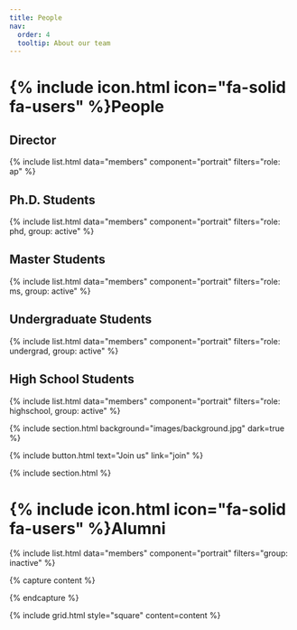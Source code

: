 ```yaml
---
title: People
nav:
  order: 4
  tooltip: About our team
---
```


# {% include icon.html icon="fa-solid fa-users" %}People

## Director

{% include list.html data="members" component="portrait" filters="role: ap" %}

## Ph.D. Students

{% include list.html data="members" component="portrait" filters="role: phd, group: active" %}

## Master Students

{% include list.html data="members" component="portrait" filters="role: ms, group: active" %}

## Undergraduate Students

{% include list.html data="members" component="portrait" filters="role: undergrad, group: active" %}

## High School Students

{% include list.html data="members" component="portrait" filters="role: highschool, group: active" %}



{% include section.html background="images/background.jpg" dark=true %}

{%
  include button.html
  text="Join us"
  link="join"
%}

{% include section.html %}


# {% include icon.html icon="fa-solid fa-users" %}Alumni

{% include list.html data="members" component="portrait" filters="group: inactive" %}

{% capture content %}

{% endcapture %}

{% include grid.html style="square" content=content %}
